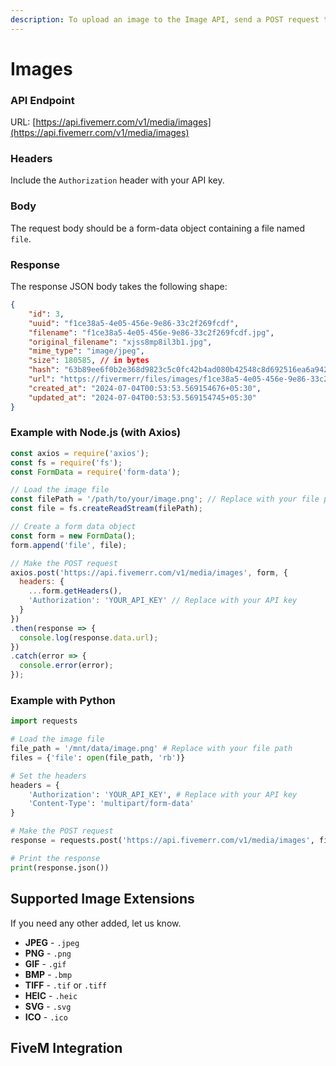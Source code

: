 ```yaml
---
description: To upload an image to the Image API, send a POST request to the API endpoint.
---
```


# Images

### API Endpoint

URL: [https://api.fivemerr.com/v1/media/images](https://api.fivemerr.com/v1/media/images)

### Headers

Include the `Authorization` header with your API key.

### Body

The request body should be a form-data object containing a file named `file`.

### Response

The response JSON body takes the following shape:

```json
{
    "id": 3,
    "uuid": "f1ce38a5-4e05-456e-9e86-33c2f269fcdf",
    "filename": "f1ce38a5-4e05-456e-9e86-33c2f269fcdf.jpg",
    "original_filename": "xjss8mp8il3b1.jpg",
    "mime_type": "image/jpeg",
    "size": 180585, // in bytes
    "hash": "63b89ee6f0b2e368d9823c5c0fc42b4ad080b42548c8d692516ea6a942ab612f",
    "url": "https://fivermerr/files/images/f1ce38a5-4e05-456e-9e86-33c2f269fcdf.jpg",
    "created_at": "2024-07-04T00:53:53.569154676+05:30",
    "updated_at": "2024-07-04T00:53:53.569154745+05:30"
}
```

### Example with Node.js (with Axios)

```javascript
const axios = require('axios');
const fs = require('fs');
const FormData = require('form-data');

// Load the image file
const filePath = '/path/to/your/image.png'; // Replace with your file path
const file = fs.createReadStream(filePath);

// Create a form data object
const form = new FormData();
form.append('file', file);

// Make the POST request
axios.post('https://api.fivemerr.com/v1/media/images', form, {
  headers: {
    ...form.getHeaders(),
    'Authorization': 'YOUR_API_KEY' // Replace with your API key
  }
})
.then(response => {
  console.log(response.data.url);
})
.catch(error => {
  console.error(error);
});

```

### Example with Python

```python
import requests

# Load the image file
file_path = '/mnt/data/image.png' # Replace with your file path
files = {'file': open(file_path, 'rb')}

# Set the headers
headers = {
    'Authorization': 'YOUR_API_KEY', # Replace with your API key
    'Content-Type': 'multipart/form-data'
}

# Make the POST request
response = requests.post('https://api.fivemerr.com/v1/media/images', files=files, headers=headers)

# Print the response
print(response.json())
```

## Supported Image Extensions&#x20;

If you need any other added, let us know.

* **JPEG** - `.jpeg`
* **PNG** - `.png`
* **GIF** - `.gif`
* **BMP** - `.bmp`
* **TIFF** - `.tif` or `.tiff`
* **HEIC** - `.heic`
* **SVG** - `.svg`
* **ICO** - `.ico`

## FiveM Integration&#x20;

